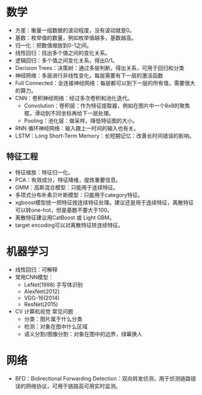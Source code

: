 
# 数学

* 方差：衡量一组数据的波动程度，没有波动就是0。
* 基数：枚举值的数量，例如枚举值越多，基数越高。
* 归一化：把数值缩放到0-1之间。
* 线性回归：找出多个值之间的变化关系。
* 逻辑回归：多个值之间变化关系，得出0/1。
* Decision Trees：决策树：通过多层判断，得出关系，可用于回归和分类
* 神经网络：多层进行非线性变化，每层需要有下一层的激活函数
* Full Connected：全连接神经网络：每层都可以到下一层的所有值，需要很大的算力。
* CNN：卷积神经网络：经过多次卷积和池化迭代。
  * Convolution：卷积层：作为特征提取器，例如在图片中一个8x8的聚焦框，滑动到不同坐标再给下一层处理。
  * Pooling：池化层：做采样，降低特征图的大小。
* RNN 循环神经网络：输入跟上一时间的输入也有关。
* LSTM：Long Short-Term Memory：长短期记忆：改善长时间错误的影响。

## 特征工程

* 特征缩放：特征归一化。
* PCA：有效成分，特征降维，提炼重要信息。
* GMM：高斯混合模型：只能用于连续特征。
* 多项式分布朴素贝叶斯模型：只能用于category特征。
* xgboost模型统一把特征按连续特征处理。建议还是用于连续特征，离散特征可以转one-hot，但是基数不要大于100。
* 离散特征建议用CatBoost 或 Light GBM。
* target encoding可以对离散特征转连续特征。

# 机器学习

* 线性回归：可解释
* 常用CNN模型：
  * LeNet(1998) 手写体识别
  * AlexNet(2012)
  * VGG-16(2014)
  * ResNet(2015)
* CV 计算机视觉 常见问题
  * 分类：图片属于什么分类
  * 检测：对象在图中什么区域
  * 语义分割/图像分割：对象在图中的边界，绿幕换人

# 网络

* BFD：Bidirectional Forwarding Detection：双向转发侦测，用于侦测链路错误的网络协议，可用于链路高可用实时监测。
